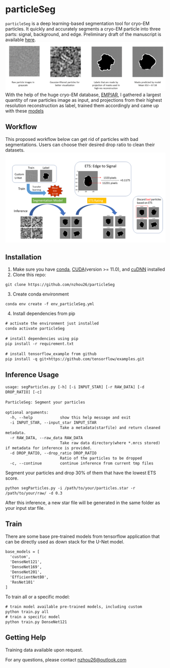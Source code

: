 # particleSeg
`particleSeg` is a deep learning-based segmentation tool for cryo-EM particles. It quickly and accurately segments a cryo-EM particle into three parts: signal, background, and edge. Preliminary draft of the manuscript is available [here](Manuscript_particleSeg.pdf).
![seg_overview](images/seg_overview.png)
With the help of the huge cryo-EM database, [EMPIAR](https://www.ebi.ac.uk/empiar/), I gathered a largest quantity of raw particles image as input, and projections from their highest resolution reconstruction as label, trained them accordingly and came up with these [models](models/)

## Workflow
This proposed workflow below can get rid of particles with bad segmentations. Users can choose their desired drop ratio to clean their datasets.
![work_flow](images/workflow.png)

## Installation
1. Make sure you have [conda](https://docs.conda.io/en/latest/miniconda.html), [CUDA](https://developer.nvidia.com/cuda-toolkit)(version >= 11.0), and [cuDNN](https://developer.nvidia.com/cudnn) installed
2. Clone this repo:
```
git clone https://github.com/nzhou26/particleSeg
```
3. Create conda environment
```
conda env create -f env_particleSeg.yml
```
4. Install dependencies from pip
```
# activate the environment just installed
conda activate particleSeg

# install dependencies using pip
pip install -r requirement.txt

# install tensorflow_example from github
pip install -q git+https://github.com/tensorflow/examples.git
```
## Inference Usage
```
usage: segParticles.py [-h] [-i INPUT_STAR] [-r RAW_DATA] [-d DROP_RATIO] [-c]

ParticleSeg: Segment your particles

optional arguments:
  -h, --help            show this help message and exit
  -i INPUT_STAR, --input_star INPUT_STAR
                        Take a metadata(starfile) and return cleaned metadata.
  -r RAW_DATA, --raw_data RAW_DATA
                        Take raw data directory(where *.mrcs stored) if metadata for inference is provided.
  -d DROP_RATIO, --drop_ratio DROP_RATIO
                        Ratio of the particles to be dropped
  -c, --continue        continue inference from current tmp files
```
Segment your particles and drop 30% of them that have the lowest ETS score.
```
python segParticles.py -i /path/to/your/particles.star -r /path/to/your/raw/ -d 0.3
```
After this inference, a new star file will be generated in the same folder as your input star file.
## Train
There are some base pre-trained models from tensorflow application that can be directly used as down stack for the U-Net model.
```
base_models = [
  'custom',
  'DenseNet121',
  'DenseNet169',
  'DenseNet201',
  'EfficientNetB0',
  'ResNet101'
]
```
To train all or a specific model:
```
# train model available pre-trained models, including custom
python train.py all
# train a specific model
python train.py DenseNet121
```
## Getting Help
Training data available upon request.

For any questions, please contact nzhou26@outlook.com 
